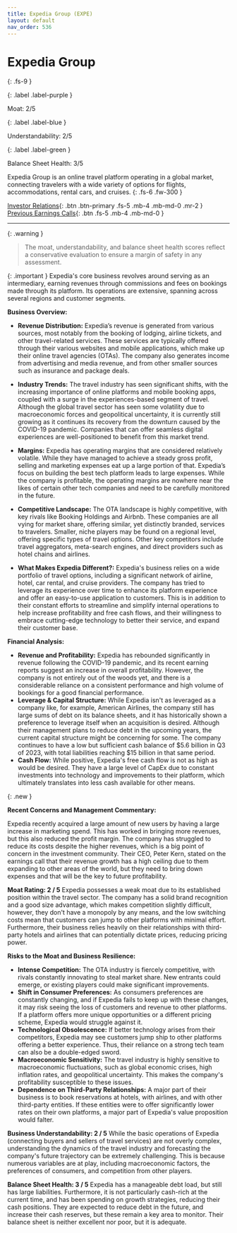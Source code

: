 ```yaml
---
title: Expedia Group (EXPE)
layout: default
nav_order: 536
---
```


# Expedia Group
{: .fs-9 }

{: .label .label-purple }

Moat: 2/5

{: .label .label-blue }

Understandability: 2/5

{: .label .label-green }

Balance Sheet Health: 3/5

Expedia Group is an online travel platform operating in a global market, connecting travelers with a wide variety of options for flights, accommodations, rental cars, and cruises.
{: .fs-6 .fw-300 }

[Investor Relations](https://www.google.com/search?q=EXPE+investor+relations){: .btn .btn-primary .fs-5 .mb-4 .mb-md-0 .mr-2 }
[Previous Earnings Calls](https://discountingcashflows.com/company/EXPE/transcripts/){: .btn .fs-5 .mb-4 .mb-md-0 }

---

{: .warning }
>The moat, understandability, and balance sheet health scores reflect a conservative evaluation to ensure a margin of safety in any assessment.



{: .important }
Expedia's core business revolves around serving as an intermediary, earning revenues through commissions and fees on bookings made through its platform. Its operations are extensive, spanning across several regions and customer segments.

**Business Overview:**

*   **Revenue Distribution:** Expedia’s revenue is generated from various sources, most notably from the booking of lodging, airline tickets, and other travel-related services. These services are typically offered through their various websites and mobile applications, which make up their online travel agencies (OTAs). The company also generates income from advertising and media revenue, and from other smaller sources such as insurance and package deals.

*   **Industry Trends:** The travel industry has seen significant shifts, with the increasing importance of online platforms and mobile booking apps, coupled with a surge in the experiences-based segment of travel. Although the global travel sector has seen some volatility due to macroeconomic forces and geopolitical uncertainty, it is currently still growing as it continues its recovery from the downturn caused by the COVID-19 pandemic. Companies that can offer seamless digital experiences are well-positioned to benefit from this market trend.

*   **Margins:** Expedia has operating margins that are considered relatively volatile. While they have managed to achieve a steady gross profit, selling and marketing expenses eat up a large portion of that. Expedia’s focus on building the best tech platform leads to large expenses. While the company is profitable, the operating margins are nowhere near the likes of certain other tech companies and need to be carefully monitored in the future.

*   **Competitive Landscape:** The OTA landscape is highly competitive, with key rivals like Booking Holdings and Airbnb. These companies are all vying for market share, offering similar, yet distinctly branded, services to travelers. Smaller, niche players may be found on a regional level, offering specific types of travel options. Other key competitors include travel aggregators, meta-search engines, and direct providers such as hotel chains and airlines. 

*   **What Makes Expedia Different?:** Expedia's business relies on a wide portfolio of travel options, including a significant network of airline, hotel, car rental, and cruise providers. The company has tried to leverage its experience over time to enhance its platform experience and offer an easy-to-use application to customers. This is in addition to their constant efforts to streamline and simplify internal operations to help increase profitability and free cash flows, and their willingness to embrace cutting-edge technology to better their service, and expand their customer base.

**Financial Analysis:**

*   **Revenue and Profitability:** Expedia has rebounded significantly in revenue following the COVID-19 pandemic, and its recent earning reports suggest an increase in overall profitability. However, the company is not entirely out of the woods yet, and there is a considerable reliance on a consistent performance and high volume of bookings for a good financial performance.
*   **Leverage & Capital Structure:** While Expedia isn't as leveraged as a company like, for example, American Airlines, the company still has large sums of debt on its balance sheets, and it has historically shown a preference to leverage itself when an acquisition is desired. Although their management plans to reduce debt in the upcoming years, the current capital structure might be concerning for some. The company continues to have a low but sufficient cash balance of $5.6 billion in Q3 of 2023, with total liabilities reaching $15 billion in that same period.
*  **Cash Flow:** While positive, Expedia's free cash flow is not as high as would be desired. They have a large level of CapEx due to constant investments into technology and improvements to their platform, which ultimately translates into less cash available for other means.

{: .new }

**Recent Concerns and Management Commentary:**

Expedia recently acquired a large amount of new users by having a large increase in marketing spend. This has worked in bringing more revenues, but this also reduced the profit margin. The company has struggled to reduce its costs despite the higher revenues, which is a big point of concern in the investment community. Their CEO, Peter Kern, stated on the earnings call that their revenue growth has a high ceiling due to them expanding to other areas of the world, but they need to bring down expenses and that will be the key to future profitability.

**Moat Rating: 2 / 5**
Expedia possesses a weak moat due to its established position within the travel sector. The company has a solid brand recognition and a good size advantage, which makes competition slightly difficult, however, they don't have a monopoly by any means, and the low switching costs mean that customers can jump to other platforms with minimal effort. Furthermore, their business relies heavily on their relationships with third-party hotels and airlines that can potentially dictate prices, reducing pricing power.

**Risks to the Moat and Business Resilience:**

*   **Intense Competition:** The OTA industry is fiercely competitive, with rivals constantly innovating to steal market share. New entrants could emerge, or existing players could make significant improvements.
*   **Shift in Consumer Preferences:** As consumers preferences are constantly changing, and if Expedia fails to keep up with these changes, it may risk seeing the loss of customers and revenue to other platforms. If a platform offers more unique opportunities or a different pricing scheme, Expedia would struggle against it.
*  **Technological Obsolescence:** If better technology arises from their competitors, Expedia may see customers jump ship to other platforms offering a better experience. Thus, their reliance on a strong tech team can also be a double-edged sword.
*   **Macroeconomic Sensitivity:** The travel industry is highly sensitive to macroeconomic fluctuations, such as global economic crises, high inflation rates, and geopolitical uncertainty. This makes the company's profitability susceptible to these issues.
*  **Dependence on Third-Party Relationships:** A major part of their business is to book reservations at hotels, with airlines, and with other third-party entities. If these entities were to offer significantly lower rates on their own platforms, a major part of Expedia's value proposition would falter.

**Business Understandability: 2 / 5**
While the basic operations of Expedia (connecting buyers and sellers of travel services) are not overly complex, understanding the dynamics of the travel industry and forecasting the company's future trajectory can be extremely challenging. This is because numerous variables are at play, including macroeconomic factors, the preferences of consumers, and competition from other players.

**Balance Sheet Health: 3 / 5**
Expedia has a manageable debt load, but still has large liabilities. Furthermore, it is not particularly cash-rich at the current time, and has been spending on growth strategies, reducing their cash positions. They are expected to reduce debt in the future, and increase their cash reserves, but these remain a key area to monitor. Their balance sheet is neither excellent nor poor, but it is adequate.
